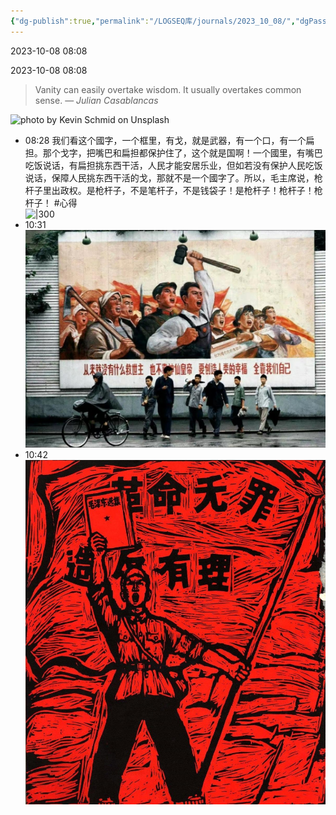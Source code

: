 ```yaml
---
{"dg-publish":true,"permalink":"/LOGSEQ库/journals/2023_10_08/","dgPassFrontmatter":true}
---
```


2023-10-08 08:08

2023-10-08 08:08

> Vanity can easily overtake wisdom. It usually overtakes common sense.
> — <cite>Julian Casablancas</cite>

![photo by Kevin Schmid on Unsplash](https://images.unsplash.com/photo-1695131402412-e342cbccae53?crop=entropy&cs=srgb&fm=jpg&ixid=M3wzNjM5Nzd8MHwxfHJhbmRvbXx8fHx8fHx8fDE2OTY3MjM3NTF8&ixlib=rb-4.0.3&q=85)

- 08:28 我们看这个國字，一个框里，有戈，就是武器，有一个口，有一个扁担。那个戈字，把嘴巴和扁担都保护住了，这个就是国啊！一个國里，有嘴巴吃饭说话，有扁担挑东西干活，人民才能安居乐业，但如若没有保护人民吃饭说话，保障人民挑东西干活的戈，那就不是一个國字了。所以，毛主席说，枪杆子里出政权。是枪杆子，不是笔杆子，不是钱袋子！是枪杆子！枪杆子！枪杆子！ #心得 <br> ![|300](https://www.sunjunyang.link/file/bbd2c96ea6a2d162719d2.jpg) <br>
- 10:31 ![红卫兵|300](https://raw.githubusercontent.com/sunjunyang2023/tupian/main/1696732299000h7v4hi.jpg)
- 10:42 ![革命无罪造反有理|300](https://raw.githubusercontent.com/sunjunyang2023/tupian/main/1696731959000iz7399.jpg)